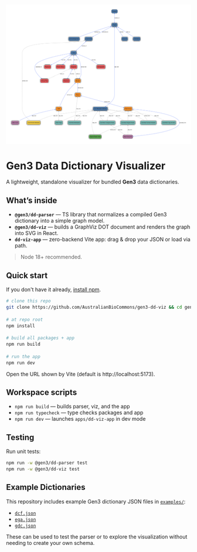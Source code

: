 ![gdc.svg](examples/gdc.svg "GDC dictionary")

# Gen3 Data Dictionary Visualizer

A lightweight, standalone visualizer for bundled **Gen3** data dictionaries.

## What’s inside

- **`@gen3/dd-parser`** — TS library that normalizes a compiled Gen3 dictionary into a simple graph model.
- **`@gen3/dd-viz`** — builds a GraphViz DOT document and renders the graph into SVG in React.
- **`dd-viz-app`** — zero-backend Vite app: drag & drop your JSON or load via path.

> Node 18+ recommended.

## Quick start

If you don't have it already, [install npm](https://docs.npmjs.com/downloading-and-installing-node-js-and-npm).

```bash
# clone this repo
git clone https://github.com/AustralianBioCommons/gen3-dd-viz && cd gen3-dd-viz

# at repo root
npm install

# build all packages + app
npm run build

# run the app
npm run dev
```

Open the URL shown by Vite (default is http://localhost:5173).

## Workspace scripts

- `npm run build` — builds parser, viz, and the app
- `npm run typecheck` — type checks packages and app
- `npm run dev` — launches `apps/dd-viz-app` in dev mode

## Testing
Run unit tests:

```bash
npm run -w @gen3/dd-parser test
npm run -w @gen3/dd-viz test
```

## Example Dictionaries

This repository includes example Gen3 dictionary JSON files in [`examples/`](./examples/):

- [`dcf.json`](./examples/dcf.json)
- [`ega.json`](./examples/ega.json)
- [`gdc.json`](./examples/gdc.json)

These can be used to test the parser or to explore the visualization without needing to create your own schema.

